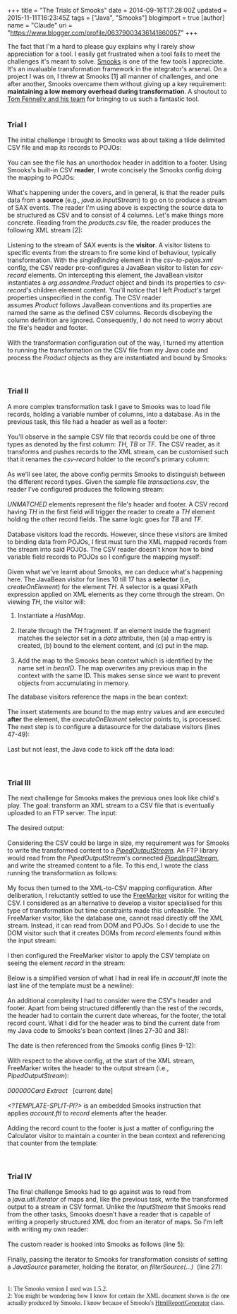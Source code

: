 +++
title = "The Trials of Smooks"
date = 2014-09-16T17:28:00Z
updated = 2015-11-11T16:23:45Z
tags = ["Java", "Smooks"]
blogimport = true
[author]
	name = "Claude"
	uri = "https://www.blogger.com/profile/06379003436141860057"
+++

The fact that I'm a hard to please guy explains why I rarely show appreciation for a tool. I easily get frustrated when a tool fails to meet the challenges it's meant to solve. <a href="http://www.smooks.org/" target="_blank">Smooks</a> is one of the few tools I appreciate. It's an invaluable transformation framework in the integrator's arsenal. On a project I was on, I threw at Smooks [1] all manner of challenges, and one after another, Smooks overcame them without giving up a key requirement: <b>maintaining a low memory overhead during transformation</b>. A shoutout to <a href="http://www.smooks.org/mediawiki/index.php?title=Smooks_Team" target="_blank">Tom Fennelly and his team</a> for bringing to us such a fantastic tool.<br /><br /><h3><b>Trial I</b></h3>The initial challenge I brought to Smooks was about taking a tilde delimited CSV file and map its records to POJOs:<br /><br /><script src="https://gist.github.com/claudemamo/e80c8add45b776e0a0a5.js?file=products.csv"></script>You can see the file has an unorthodox header in addition to a footer. Using Smooks's built-in CSV <b>reader</b>, I wrote concisely the Smooks config doing the mapping to POJOs:<br /><br /><script src="https://gist.github.com/claudemamo/e80c8add45b776e0a0a5.js?file=csv-to-pojos.xml"></script>What's happening under the covers, and in general, is that the reader pulls data from a <b>source</b> (e.g., <i>java.io.InputStream</i>) to go on to produce a stream of SAX events. The reader I'm using above is expecting the source data to be structured as CSV and to consist of 4 columns. Let's make things more concrete. Reading from the <i>products.csv</i> file, the reader produces the following XML stream [2]:<br /><br /><script src="https://gist.github.com/claudemamo/e80c8add45b776e0a0a5.js?file=products-xml-stream.xml"></script>Listening to the stream of SAX events is the <b>visitor</b>. A visitor listens to specific events from the stream to fire some kind of behaviour, typically transformation. With the&nbsp;<i>singleBinding</i>&nbsp;element in the&nbsp;<i>csv-to-pojos.xml</i> config, the CSV reader pre-configures a JavaBean&nbsp;visitor to listen for&nbsp;<i>csv-record</i> elements. On intercepting this element, the JavaBean visitor instantiates a&nbsp;<i>org.ossandme.Product</i>&nbsp;object and binds its properties to <i>csv-record</i>'s children element content. You'll notice that I left&nbsp;<i>Product's&nbsp;</i>target properties unspecified in the config. The CSV reader assumes&nbsp;<i>Product</i>&nbsp;follows JavaBean conventions and its properties are named the same as the defined CSV columns. Records disobeying the column definition are ignored. Consequently, I do not need to worry about the file's header and footer.<br /><br />With the transformation configuration out of the way, I turned my attention to running the transformation on the CSV file from my Java code and process the <i>Product</i> objects as they are instantiated and bound by Smooks:<br /><br /><script src="https://gist.github.com/claudemamo/e80c8add45b776e0a0a5.js?file=CsvToPojosTransformer.java"></script> <br /><h3><b>Trial II</b></h3>A more complex transformation task I gave to Smooks was to load file records, holding a variable number of columns, into a database. As in the previous task, this file had a header as well as a footer:<br /><br /><script src="https://gist.github.com/claudemamo/e80c8add45b776e0a0a5.js?file=transactions.csv"></script>You'll observe in the sample CSV file that records could be one of three types as denoted by the first column: <i>TH</i>, <i>TB</i> or <i>TF</i>. The CSV reader, as it transforms and pushes records to the XML stream, can be customised such that it renames the&nbsp;<i>csv-record</i>&nbsp;holder to the record's primary column:<br /><br /><script src="https://gist.github.com/claudemamo/e80c8add45b776e0a0a5.js?file=transactions-to-db(1).xml"></script>As we'll see later, the above config permits Smooks to distinguish between the different record types. Given the sample file <i>transactions.csv</i>, the reader I've configured produces the following stream:<br /><br /><script src="https://gist.github.com/claudemamo/e80c8add45b776e0a0a5.js?file=transactions-xml-stream.xml"></script><i>UNMATCHED</i>&nbsp;elements represent the file's header and footer. A CSV record having <i>TH</i> in the first field will trigger the reader to create a <i>TH</i> element holding the other record fields. The same logic goes for&nbsp;<i>TB</i> and <i>TF</i>.<br /><br />Database visitors load the records. However, since these visitors are limited to binding data from POJOs, I first must turn the XML mapped records from the stream into said POJOs. The CSV reader doesn't know how to bind variable field records to POJOs so I configure the mapping myself:<br /><br /><script src="https://gist.github.com/claudemamo/e80c8add45b776e0a0a5.js?file=transactions-to-db(2).xml"></script>Given what we've learnt about Smooks, we can deduce what's happening here. The JavaBean visitor for lines 10 till 17 has a <b>selector</b> (i.e, <i>createOnElement</i>)&nbsp;for the element&nbsp;<i>TH</i>. A selector is&nbsp;a quasi XPath expression applied on XML elements as they come through the stream. On viewing&nbsp;<i>TH</i>, the visitor will:<br /><ol><li>Instantiate a <i>HashMap</i>.</li><br /><li>Iterate through the <i>TH</i> fragment. If an element inside the fragment matches the selector set in a <i>data</i> attribute, then (a) a map entry is created, (b) bound to the element content, and (c) put in the map.</li><br /><li>Add the map to the Smooks bean context which is identified by the name set in <i>beanID</i>. The map overwrites any previous map in the context with the same ID. This makes sense since we want to prevent objects from accumulating in memory.</li></ol>The database visitors reference the maps in the bean context:<br /><br /><script src="https://gist.github.com/claudemamo/e80c8add45b776e0a0a5.js?file=transactions-to-db(3).xml"></script>The insert statements are bound to the map entry values and are executed <b>after</b>&nbsp;the element, the <i>executeOnElement</i> selector points to, is processed. The next step is to configure a datasource for the database visitors (lines 47-49):<br /><br /><script src="https://gist.github.com/claudemamo/e80c8add45b776e0a0a5.js?file=transactions-to-db(4).xml"></script>Last but not least, the Java code to kick off the data load:<br /><br /><script src="https://gist.github.com/claudemamo/e80c8add45b776e0a0a5.js?file=CsvToDbTransformer.java"></script> <br /><h3> Trial III</h3>The next challenge for Smooks makes the previous ones look like child's play. The goal: transform an XML stream to a CSV file that is eventually uploaded to an FTP server. The input:<br /><br /><script src="https://gist.github.com/claudemamo/e80c8add45b776e0a0a5.js?file=accounts-stream.xml"></script>The desired output:<br /><br /><script src="https://gist.github.com/claudemamo/e80c8add45b776e0a0a5.js?file=accounts.csv"></script>Considering the CSV could be large in size, my requirement was for Smooks to write the transformed content to a <a href="http://docs.oracle.com/javase/8/docs/api/java/io/PipedOutputStream.html" target="_blank"><i>PipedOutputStream</i></a>. An FTP library would read from the <i>PipedOutputStream</i>'s connected <a href="http://docs.oracle.com/javase/8/docs/api/java/io/PipedInputStream.html" target="_blank"><i>PipedInputStream</i></a>, and write the streamed content to a file. To this end, I wrote the class running the transformation as follows:<br /><br /><script src="https://gist.github.com/claudemamo/e80c8add45b776e0a0a5.js?file=XmlToCsvTransformer(1).java"></script>My focus then turned to the XML-to-CSV mapping configuration. After deliberation, I reluctantly settled to use the&nbsp;<a href="http://freemarker.org/" target="_blank">FreeMarker</a> visitor for writing the CSV. I considered as an alternative to develop a visitor specialised for this type of transformation but time constraints made this unfeasible. The FreeMarker visitor, like the database one, cannot read directly off the XML stream. Instead, it can read from DOM and POJOs. So I decide to use the DOM visitor such that it creates DOMs from <i>record</i>&nbsp;elements found within the input stream:<br /><br /><script src="https://gist.github.com/claudemamo/e80c8add45b776e0a0a5.js?file=xml-to-csv(1).xml"></script>I then configured the FreeMarker visitor to apply the CSV template on seeing the element&nbsp;<i>record</i>&nbsp;in the stream:<br /><br /><script src="https://gist.github.com/claudemamo/e80c8add45b776e0a0a5.js?file=xml-to-csv(2).xml"></script>Below is a simplified version of what I had in real life in<i>&nbsp;account.ftl</i>&nbsp;(note the last line of the template must be a newline):<br /><br /><script src="https://gist.github.com/claudemamo/e80c8add45b776e0a0a5.js?file=account.ftl"></script>An additional complexity I had to consider were the CSV's header and footer. Apart from being structured differently than the rest of the records, the header had to contain the current date whereas, for the footer, the total record count. What I did for the header was to bind the current date from my Java code to Smooks's bean context (lines 27-30 and 38):<br /><br /><script src="https://gist.github.com/claudemamo/e80c8add45b776e0a0a5.js?file=XmlToCsvTransformer(2).java"></script>The date is then referenced from the Smooks config (lines 9-12):<br /><br /><script src="https://gist.github.com/claudemamo/e80c8add45b776e0a0a5.js?file=xml-to-csv(3).xml"></script>With respect to the above config, at the start of the XML stream, FreeMarker writes the header to the output stream (i.e., <i>PipedOutputStream</i>):<br /><br /><i>000000Card Extract &nbsp; </i>[current date]<br /><br /><i>&lt;?TEMPLATE-SPLIT-PI?&gt;</i>&nbsp;is an embedded Smooks instruction that applies&nbsp;<i>account.ftl</i>&nbsp;to <i>record</i> elements after the header.<br /><br />Adding the record count to the footer is just a matter of configuring the Calculator visitor to maintain a counter in the bean context and referencing that counter from the template:<br /><br /><script src="https://gist.github.com/claudemamo/e80c8add45b776e0a0a5.js?file=xml-to-csv(4).xml"></script> <br /><h3> Trial IV</h3>The final challenge Smooks had to go against was to read from a&nbsp;<i>java.util.Iterator</i>&nbsp;of maps and, like the previous task, write the transformed output to a stream in CSV format. Unlike the <i>InputStream</i>&nbsp;that Smooks read from the other tasks, Smooks doesn't have a reader that is capable of writing a properly structured XML doc from an iterator of maps. So I'm left with writing my own reader:<br /><br /><script src="https://gist.github.com/claudemamo/e80c8add45b776e0a0a5.js?file=MapIteratorSourceReader.java"></script>The custom reader is hooked into Smooks as follows (line 5):<br /><br /><script src="https://gist.github.com/claudemamo/e80c8add45b776e0a0a5.js?file=map-iterator-to-csv.xml"></script>Finally, passing the iterator to Smooks for transformation consists of setting a <i>JavaSource</i> parameter, holding the iterator, on <i>filterSource(...)</i> &nbsp;(line 27):<br /><br /><script src="https://gist.github.com/claudemamo/e80c8add45b776e0a0a5.js?file=MapIteratorToCsvTransformer.java"></script> <br /><div style="text-align: justify;"><span class="num" style="font-family: &quot;times&quot; , &quot;times new roman&quot; , serif;">1: The Smooks version I used was 1.5.2.</span></div><div style="text-align: justify;"><span class="num" style="font-family: &quot;times&quot; , &quot;times new roman&quot; , serif;">2: You might be wondering how I know for certain the XML document shown is the one actually produced by Smooks. I know because of Smooks's <a href="http://www.smooks.org/mediawiki/index.php?title=V1.5:Smooks_v1.5_User_Guide#Checking_the_Smooks_Execution_Process">HtmlReportGenerator</a> class.</span></div>
